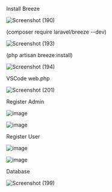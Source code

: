 Install Breeze

![Screenshot (190)](https://github.com/user-attachments/assets/9810b878-c7fb-4629-875e-29a28f75f4f2)

(composer require laravel/breeze --dev)

![Screenshot (193)](https://github.com/user-attachments/assets/c0205bd6-3df6-406c-8b62-e483ab83e5a7)

(php artisan breeze:install) 

![Screenshot (194)](https://github.com/user-attachments/assets/f0d088af-2082-4603-9acf-49d52e07621d)

VSCode web.php

![Screenshot (201)](https://github.com/user-attachments/assets/04a48242-9d29-4f72-87ad-48deb0ebae64)


Register Admin

![image](https://github.com/user-attachments/assets/d32f90b6-aa58-4486-8185-e028cdc57c34)

![image](https://github.com/user-attachments/assets/12cf4e2c-c26c-434f-88a5-6dd4123e162d)

Register User

![image](https://github.com/user-attachments/assets/a29d4386-50ef-4a9e-a888-54f8c6526ac2)

![image](https://github.com/user-attachments/assets/e8577332-171e-4023-ae53-24ee36705a64)


Database

![Screenshot (199)](https://github.com/user-attachments/assets/98acb86b-8aeb-4dc0-9da9-d6433750c6e8)

